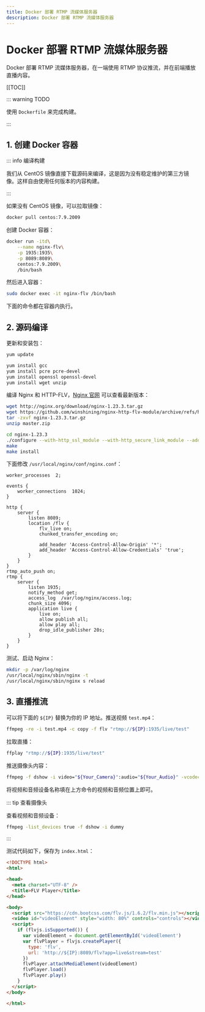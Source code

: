 ```yaml
---
title: Docker 部署 RTMP 流媒体服务器
description: Docker 部署 RTMP 流媒体服务器
---
```


# Docker 部署 RTMP 流媒体服务器

Docker 部署 RTMP 流媒体服务器，在一端使用 RTMP 协议推流，并在前端播放直播内容。

[[TOC]]

::: warning TODO

使用 `Dockerfile` 来完成构建。

:::

## 1. 创建 Docker 容器

::: info 编译构建

我们从 CentOS 镜像直接下载源码来编译，这是因为没有稳定维护的第三方镜像。这样自由使用任何版本的内容构建。

:::

如果没有 CentOS 镜像，可以拉取镜像：

```bash
docker pull centos:7.9.2009
```

创建 Docker 容器：

```bash
docker run -itd\
    --name nginx-flv\
    -p 1935:1935\
    -p 8089:8089\
    centos:7.9.2009\
    /bin/bash
```

然后进入容器：

```bash
sudo docker exec -it nginx-flv /bin/bash
```

下面的命令都在容器内执行。

## 2. 源码编译

更新和安装包：

```bash
yum update

yum install gcc
yum install pcre pcre-devel
yum install openssl openssl-devel
yum install wget unzip
```

编译 Nginx 和 HTTP-FLV，[Nginx 官网](http://nginx.org/) 可以查看最新版本：

```bash
wget http://nginx.org/download/nginx-1.23.3.tar.gz
wget https://github.com/winshining/nginx-http-flv-module/archive/refs/heads/master.zip
tar -zxvf nginx-1.23.3.tar.gz
unzip master.zip

cd nginx-1.23.3
./configure --with-http_ssl_module --with-http_secure_link_module --add-module=../nginx-http-flv-module-master
make
make install
```

下面修改 `/usr/local/nginx/conf/nginx.conf`：

```nginx
worker_processes  2;

events {
    worker_connections  1024;
}

http {
    server {
        listen 8089;
        location /flv {
            flv_live on;
            chunked_transfer_encoding on;

            add_header 'Access-Control-Allow-Origin' '*';
            add_header 'Access-Control-Allow-Credentials' 'true';
        }
    }
}
rtmp_auto_push on;
rtmp {
    server {
        listen 1935;
        notify_method get;
        access_log  /var/log/nginx/access.log;
        chunk_size 4096;
        application live {
            live on;
            allow publish all;
            allow play all;
            drop_idle_publisher 20s;
        }
    }
}
```

测试、启动 Nginx：

```bash
mkdir -p /var/log/nginx
/usr/local/nginx/sbin/nginx -t
/usr/local/nginx/sbin/nginx s reload
```

## 3. 直播推流

可以将下面的 `${IP}` 替换为你的 IP 地址。推送视频 `test.mp4`：

```bash
ffmpeg -re -i test.mp4 -c copy -f flv "rtmp://${IP}:1935/live/test"
```

拉取直播：

```bash
ffplay "rtmp://${IP}:1935/live/test"
```

推送摄像头内容：

```bash
ffmpeg -f dshow -i video="${Your_Camera}":audio="${Your_Audio}" -vcodec libx264 -acodec aac -f flv "rtmp://${IP}:1935/live/test"
```

将视频和音频设备名称填在上方命令的视频和音频位置上即可。

::: tip 查看摄像头

查看视频和音频设备：

```bash
ffmpeg -list_devices true -f dshow -i dummy
```

:::

测试代码如下，保存为 `index.html`：

```html
<!DOCTYPE html>
<html>

<head>
  <meta charset="UTF-8" />
  <title>FLV Player</title>
</head>

<body>
  <script src="https://cdn.bootcss.com/flv.js/1.6.2/flv.min.js"></script>
  <video id="videoElement" style="width: 80%" controls="controls"></video>
  <script>
    if (flvjs.isSupported()) {
      var videoElement = document.getElementById('videoElement')
      var flvPlayer = flvjs.createPlayer({
        type: 'flv',
        url: 'http://${IP}:8089/flv?app=live&stream=test'
      })
      flvPlayer.attachMediaElement(videoElement)
      flvPlayer.load()
      flvPlayer.play()
    }
  </script>
</body>

</html>
```
